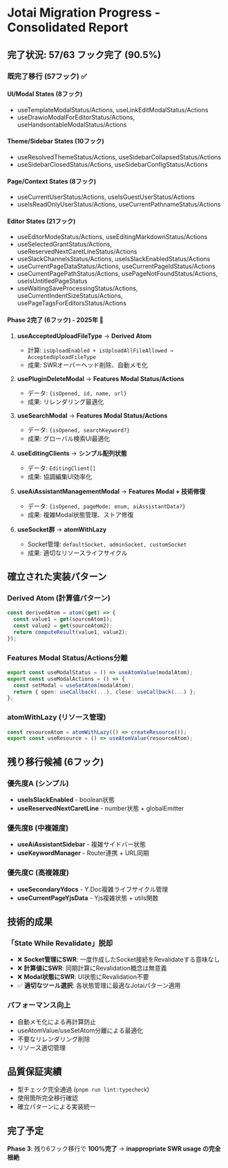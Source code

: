 # Jotai Migration Progress - Consolidated Report

## 完了状況: **57/63 フック完了** (90.5%)

### 既完了移行 (57フック) ✅

#### UI/Modal States (8フック)
- useTemplateModalStatus/Actions, useLinkEditModalStatus/Actions
- useDrawioModalForEditorStatus/Actions, useHandsontableModalStatus/Actions

#### Theme/Sidebar States (10フック)  
- useResolvedThemeStatus/Actions, useSidebarCollapsedStatus/Actions
- useSidebarClosedStatus/Actions, useSidebarConfigStatus/Actions

#### Page/Context States (8フック)
- useCurrentUserStatus/Actions, useIsGuestUserStatus/Actions
- useIsReadOnlyUserStatus/Actions, useCurrentPathnameStatus/Actions

#### Editor States (21フック)
- useEditorModeStatus/Actions, useEditingMarkdownStatus/Actions
- useSelectedGrantStatus/Actions, useReservedNextCaretLineStatus/Actions
- useSlackChannelsStatus/Actions, useIsSlackEnabledStatus/Actions
- useCurrentPageDataStatus/Actions, useCurrentPageIdStatus/Actions  
- useCurrentPagePathStatus/Actions, usePageNotFoundStatus/Actions, useIsUntitledPageStatus
- useWaitingSaveProcessingStatus/Actions, useCurrentIndentSizeStatus/Actions, usePageTagsForEditorsStatus/Actions

#### **Phase 2完了 (6フック) - 2025年** 🚀
1. **useAcceptedUploadFileType** → **Derived Atom**
   - 計算: `isUploadEnabled + isUploadAllFileAllowed → AcceptedUploadFileType`
   - 成果: SWRオーバーヘッド削除、自動メモ化

2. **usePluginDeleteModal** → **Features Modal Status/Actions**
   - データ: `{isOpened, id, name, url}`
   - 成果: リレンダリング最適化

3. **useSearchModal** → **Features Modal Status/Actions**  
   - データ: `{isOpened, searchKeyword?}`
   - 成果: グローバル検索UI最適化

4. **useEditingClients** → **シンプル配列状態**
   - データ: `EditingClient[]`
   - 成果: 協調編集UI効率化

5. **useAiAssistantManagementModal** → **Features Modal + 技術修復**
   - データ: `{isOpened, pageMode: enum, aiAssistantData?}`
   - 成果: 複雑Modal状態管理、ストア修復

6. **useSocket群** → **atomWithLazy**
   - Socket管理: `defaultSocket, adminSocket, customSocket`
   - 成果: 適切なリソースライフサイクル

## 確立された実装パターン

### **Derived Atom** (計算値パターン)
```typescript
const derivedAtom = atom((get) => {
  const value1 = get(sourceAtom1);
  const value2 = get(sourceAtom2);
  return computeResult(value1, value2);
});
```

### **Features Modal Status/Actions分離**
```typescript
export const useModalStatus = () => useAtomValue(modalAtom);
export const useModalActions = () => {
  const setModal = useSetAtom(modalAtom);
  return { open: useCallback(...), close: useCallback(...) };
};
```

### **atomWithLazy** (リソース管理)
```typescript
const resourceAtom = atomWithLazy(() => createResource());
export const useResource = () => useAtomValue(resourceAtom);
```

## 残り移行候補 (6フック)

### **優先度A (シンプル)** 
- **useIsSlackEnabled** - boolean状態
- **useReservedNextCaretLine** - number状態 + globalEmitter

### **優先度B (中複雑度)**
- **useAiAssistantSidebar** - 複雑サイドバー状態
- **useKeywordManager** - Router連携 + URL同期

### **優先度C (高複雑度)**  
- **useSecondaryYdocs** - Y.Doc複雑ライフサイクル管理
- **useCurrentPageYjsData** - Yjs複雑状態 + utils関数

## 技術的成果

### **「State While Revalidate」脱却**
- ❌ **Socket管理にSWR**: 一度作成したSocket接続をRevalidateする意味なし
- ❌ **計算値にSWR**: 同期計算にRevalidation概念は無意義
- ❌ **Modal状態にSWR**: UI状態にRevalidation不要
- ✅ **適切なツール選択**: 各状態管理に最適なJotaiパターン適用

### **パフォーマンス向上**
- 自動メモ化による再計算防止
- useAtomValue/useSetAtom分離による最適化
- 不要なリレンダリング削除
- リソース適切管理

## 品質保証実績
- 型チェック完全通過 (`pnpm run lint:typecheck`)
- 使用箇所完全移行確認
- 確立パターンによる実装統一

## 完了予定
**Phase 3**: 残り6フック移行で **100%完了** → **inappropriate SWR usage の完全根絶**